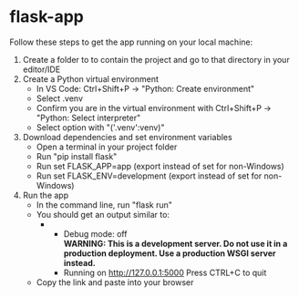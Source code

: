 # flask-app
Follow these steps to get the app running on your local machine:
1. Create a folder to to contain the project and go to that directory in your editor/IDE
2. Create a Python virtual environment
   - In VS Code: Ctrl+Shift+P -> "Python: Create environment"
   - Select .venv
   - Confirm you are in the virtual environment with Ctrl+Shift+P -> "Python: Select interpreter"
   - Select option with "('.venv':venv)"
3. Download dependencies and set environment variables
   - Open a terminal in your project folder
   - Run "pip install flask"
   - Run set FLASK_APP=app (export instead of set for non-Windows)
   - Run set FLASK_ENV=development (export instead of set for non-Windows)
4. Run the app
   - In the command line, run "flask run"
   - You should get an output similar to:
     -  * Debug mode: off     
        **WARNING: This is a development server. Do not use it in a production deployment. Use a production WSGI server instead.**
        * Running on http://127.0.0.1:5000
        Press CTRL+C to quit
   - Copy the link and paste into your browser
